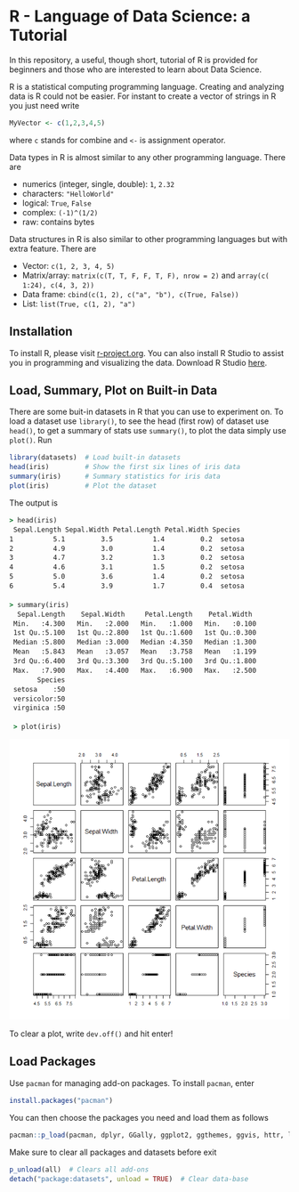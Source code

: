 # R - Language of Data Science: a Tutorial

In this repository, a useful, though short, tutorial of R is provided for beginners and those who are interested 
to learn about Data Science.

R is a statistical computing programming language. Creating and analyzing data is R could not be easier. For instant
to create a vector of strings in R you just need write 

```R 
MyVector <- c(1,2,3,4,5)
```

where `c` stands for combine and `<-` is assignment operator.

Data types in R is almost similar to any other programming language. There are 

- numerics (integer, single, double): `1`, `2.32`
- characters: `"HelloWorld"`
- logical: `True`, `False`
- complex: `(-1)^(1/2)`
- raw: contains bytes

Data structures in R is also similar to other programming languages but with extra feature. There are

- Vector: `c(1, 2, 3, 4, 5)`
- Matrix/array: `matrix(c(T, T, F, F, T, F), nrow = 2)` and `array(c( 1:24), c(4, 3, 2))`
- Data frame: `cbind(c(1, 2), c("a", "b"), c(True, False))`
- List: `list(True, c(1, 2), "a")`


## Installation
To install R, please visit [r-project.org](https://www.r-project.org/). You can also install R Studio to assist you in programming and visualizing the data. Download R Studio [here](https://rstudio.com/).


## Load, Summary, Plot on Built-in Data
There are some buit-in datasets in R that you can use to experiment on. To load a dataset use `library()`, to see the head (first row) of dataset use `head()`, to get a summary of stats use `summary()`, to plot the data simply use `plot()`. Run

```R
library(datasets)  # Load built-in datasets
head(iris)         # Show the first six lines of iris data
summary(iris)      # Summary statistics for iris data
plot(iris)         # Plot the dataset
```

The output is 

```cmd
> head(iris)
 Sepal.Length Sepal.Width Petal.Length Petal.Width Species
1          5.1         3.5          1.4         0.2  setosa
2          4.9         3.0          1.4         0.2  setosa
3          4.7         3.2          1.3         0.2  setosa
4          4.6         3.1          1.5         0.2  setosa
5          5.0         3.6          1.4         0.2  setosa
6          5.4         3.9          1.7         0.4  setosa

> summary(iris)
  Sepal.Length    Sepal.Width     Petal.Length    Petal.Width
 Min.   :4.300   Min.   :2.000   Min.   :1.000   Min.   :0.100
 1st Qu.:5.100   1st Qu.:2.800   1st Qu.:1.600   1st Qu.:0.300
 Median :5.800   Median :3.000   Median :4.350   Median :1.300
 Mean   :5.843   Mean   :3.057   Mean   :3.758   Mean   :1.199
 3rd Qu.:6.400   3rd Qu.:3.300   3rd Qu.:5.100   3rd Qu.:1.800
 Max.   :7.900   Max.   :4.400   Max.   :6.900   Max.   :2.500
       Species
 setosa    :50
 versicolor:50
 virginica :50

 > plot(iris) 
 ```

 ![](plots\iris.png)

 To clear a plot, write `dev.off()` and hit enter!

 ## Load Packages
 Use `pacman` for managing add-on packages. To install `pacman`, enter

 ```R
 install.packages("pacman")
 ```

 You can then choose the packages you need and load them as follows

 ```R
 pacman::p_load(pacman, dplyr, GGally, ggplot2, ggthemes, ggvis, httr, lubridate, plotly, rio, rmarkdown, shiny, stringr, tidyr)
  ```

  Make sure to clear all packages and datasets before exit

  ```R
p_unload(all)  # Clears all add-ons
detach("package:datasets", unload = TRUE)  # Clear data-base
```